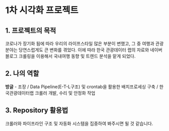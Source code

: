 # 1차 시각화 프로젝트
## 1. 프로젝트의 목적
코로나가 장기화 됨에 따라 우리의 라이프스타일 많은 부분이 변했고, 그 중 여행과 관광분야는 당연스럽게도 큰 변화를 겪었다. 이에 따라 한국 관광데이터 랩의 자료와 네이버 블로그 크롤링을 이용해서 국내여행 동향 및 트렌드 분석을 맡게 되었다.

## 2. 나의 역할
**방글** - 조장 / Data Pipeline(E-T-L구조) 및 crontab을 활용한 배치프로세싱 구축 / 한국관광데이터랩 크롤러 개발, 수리 및 안정화 작업

## 3. Repository 활용법 
크롤러와 파이프라인 구조 및 자동화 시스템을 집중하여 봐주시면 될 것 같습니다. 